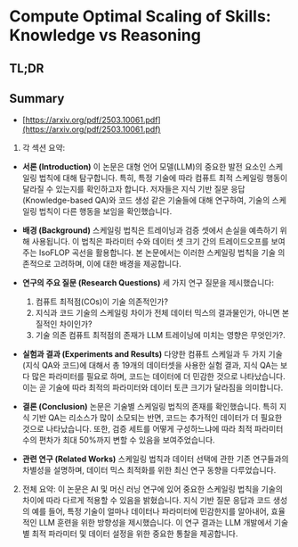 # Compute Optimal Scaling of Skills: Knowledge vs Reasoning
## TL;DR
## Summary
- [https://arxiv.org/pdf/2503.10061.pdf](https://arxiv.org/pdf/2503.10061.pdf)

1. 각 섹션 요약:

- **서론 (Introduction)**
  이 논문은 대형 언어 모델(LLM)의 중요한 발전 요소인 스케일링 법칙에 대해 탐구합니다. 특히, 특정 기술에 따라 컴퓨트 최적 스케일링 행동이 달라질 수 있는지를 확인하고자 합니다. 저자들은 지식 기반 질문 응답(Knowledge-based QA)와 코드 생성 같은 기술들에 대해 연구하여, 기술의 스케일링 법칙이 다른 행동을 보임을 확인했습니다.

- **배경 (Background)**
  스케일링 법칙은 트레이닝과 검증 셋에서 손실을 예측하기 위해 사용됩니다. 이 법칙은 파라미터 수와 데이터 셋 크기 간의 트레이드오프를 보여주는 IsoFLOP 곡선을 활용합니다. 본 논문에서는 이러한 스케일링 법칙을 기술 의존적으로 고려하며, 이에 대한 배경을 제공합니다.

- **연구의 주요 질문 (Research Questions)**
  세 가지 연구 질문을 제시했습니다: 
  1. 컴퓨트 최적점(COs)이 기술 의존적인가?
  2. 지식과 코드 기술의 스케일링 차이가 전체 데이터 믹스의 결과물인가, 아니면 본질적인 차이인가?
  3. 기술 의존 컴퓨트 최적점의 존재가 LLM 트레이닝에 미치는 영향은 무엇인가?.

- **실험과 결과 (Experiments and Results)**
  다양한 컴퓨트 스케일과 두 가지 기술(지식 QA와 코드)에 대해서 총 19개의 데이터셋을 사용한 실험 결과, 지식 QA는 보다 많은 파라미터를 필요로 하며, 코드는 데이터에 더 민감한 것으로 나타났습니다. 이는 곧 기술에 따라 최적의 파라미터와 데이터 토큰 크기가 달라짐을 의미합니다.

- **결론 (Conclusion)**
  논문은 기술별 스케일링 법칙의 존재를 확인했습니다. 특히 지식 기반 QA는 리소스가 많이 소모되는 반면, 코드는 추가적인 데이터가 더 필요한 것으로 나타났습니다. 또한, 검증 세트를 어떻게 구성하느냐에 따라 최적 파라미터 수의 편차가 최대 50%까지 변할 수 있음을 보여주었습니다.

- **관련 연구 (Related Works)**
  스케일링 법칙과 데이터 선택에 관한 기존 연구들과의 차별성을 설명하며, 데이터 믹스 최적화를 위한 최신 연구 동향을 다루었습니다.

2. 전체 요약:
이 논문은 AI 및 머신 러닝 연구에 있어 중요한 스케일링 법칙을 기술의 차이에 따라 다르게 적용할 수 있음을 밝혔습니다. 지식 기반 질문 응답과 코드 생성의 예를 들어, 특정 기술이 얼마나 데이터나 파라미터에 민감한지를 알아내어, 효율적인 LLM 훈련을 위한 방향성을 제시했습니다. 이 연구 결과는 LLM 개발에서 기술별 최적 파라미터 및 데이터 설정을 위한 중요한 통찰을 제공합니다.